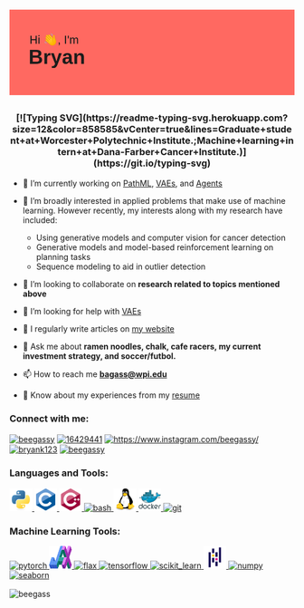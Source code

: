 <h1 align="left"> <img src="https://github.com/BeeGass/BeeGass/blob/main/header.png" alt="bryan" /> </h1>
<h3 align="center">[![Typing SVG](https://readme-typing-svg.herokuapp.com?size=12&color=858585&vCenter=true&lines=Graduate+student+at+Worcester+Polytechnic+Institute.;Machine+learning+intern+at+Dana-Farber+Cancer+Institute.)](https://git.io/typing-svg)</h3>

- 🔭 I’m currently working on [PathML](https://github.com/Dana-Farber-AIOS/pathml), [VAEs](https://github.com/BeeGass/Readable-VAEs), and [Agents](https://github.com/BeeGass/Agents)

- 🌱 I’m broadly interested in applied problems that make use of machine learning. However recently, my interests along with my research have included:
  -  Using generative models and computer vision for cancer detection
  -  Generative models and model-based reinforcement learning on planning tasks
  -  Sequence modeling to aid in outlier detection

- 👯 I’m looking to collaborate on **research related to topics mentioned above**

- 🤝 I’m looking for help with [VAEs](https://github.com/BeeGass/Readable-VAEs)

- 📝 I regularly write articles on [my website](https://beegass.dev/)

- 💬 Ask me about **ramen noodles, chalk, cafe racers, my current investment strategy, and soccer/futbol.**

- 📫 How to reach me **bagass@wpi.edu**

- 📄 Know about my experiences from my [resume](https://drive.google.com/file/d/1PNzFPq1oBwWmxqs9Ei4a9Lo_GpgnB5kq/view?usp=sharing)

<h3 align="left">Connect with me:</h3>
<p align="left">
<a href="https://linkedin.com/in/beegassy" target="blank"><img align="center" src="https://raw.githubusercontent.com/rahuldkjain/github-profile-readme-generator/master/src/images/icons/Social/linked-in-alt.svg" alt="beegassy" height="30" width="40" /></a>
<a href="https://stackoverflow.com/users/16429441" target="blank"><img align="center" src="https://raw.githubusercontent.com/rahuldkjain/github-profile-readme-generator/master/src/images/icons/Social/stack-overflow.svg" alt="16429441" height="30" width="40" /></a>
<a href="https://www.instagram.com/beegassy/" target="blank"><img align="center" src="https://raw.githubusercontent.com/rahuldkjain/github-profile-readme-generator/master/src/images/icons/Social/instagram.svg" alt="https://www.instagram.com/beegassy/" height="30" width="40" /></a>
<a href="https://www.hackerrank.com/bryank123" target="blank"><img align="center" src="https://raw.githubusercontent.com/rahuldkjain/github-profile-readme-generator/master/src/images/icons/Social/hackerrank.svg" alt="bryank123" height="30" width="40" /></a>
<a href="https://www.leetcode.com/beegassy" target="blank"><img align="center" src="https://raw.githubusercontent.com/rahuldkjain/github-profile-readme-generator/master/src/images/icons/Social/leet-code.svg" alt="beegassy" height="30" width="40" /></a>
</p>

<h3 align="left">Languages and Tools:</h3>
<p align="left"> <a href="https://www.python.org" target="_blank"> <img src="https://raw.githubusercontent.com/devicons/devicon/master/icons/python/python-original.svg" alt="python" width="40" height="40"/> </a> <a href="https://www.cprogramming.com/" target="_blank"> <img src="https://raw.githubusercontent.com/devicons/devicon/master/icons/c/c-original.svg" alt="c" width="40" height="40"/> </a> <a href="https://www.w3schools.com/cpp/" target="_blank"> <img src="https://raw.githubusercontent.com/devicons/devicon/master/icons/cplusplus/cplusplus-original.svg" alt="cplusplus" width="40" height="40"/> </a> <a href="https://www.gnu.org/software/bash/" target="_blank"> <img src="https://www.vectorlogo.zone/logos/gnu_bash/gnu_bash-icon.svg" alt="bash" width="40" height="40"/> </a> <a href="https://www.linux.org/" target="_blank"> <img src="https://raw.githubusercontent.com/devicons/devicon/master/icons/linux/linux-original.svg" alt="linux" width="40" height="40"/> </a> <a href="https://www.docker.com/" target="_blank" rel="noreferrer"> <img src="https://raw.githubusercontent.com/devicons/devicon/master/icons/docker/docker-original-wordmark.svg" alt="docker" width="40" height="40"/> </a> <a href="https://git-scm.com/" target="_blank"> <img src="https://www.vectorlogo.zone/logos/git-scm/git-scm-icon.svg" alt="git" width="40" height="40"/> </a> </p>
 
<h3 align="left">Machine Learning Tools:</h3>
<p align="left"> <a href="https://pytorch.org/" target="_blank"> <img src="https://www.vectorlogo.zone/logos/pytorch/pytorch-icon.svg" alt="pytorch" width="40" height="40"/> </a> <a href="https://github.com/google/jax" target="_blank"> <img src="https://raw.githubusercontent.com/google/jax/a83695a783993a9a8372cf668a20446f332165de/images/jax_logo.svg" alt="jax" width="40" height="40"/> </a> <a href="https://github.com/google/flax" target="_blank"> <img src="https://raw.githubusercontent.com/google/flax/ebc8df57a4e982eaa82f6e5b0d5a399c9bae2032/images/flax_logo.svg" alt="flax" width="40" height="40"/> </a> <a href="https://www.tensorflow.org" target="_blank"> <img src="https://www.vectorlogo.zone/logos/tensorflow/tensorflow-icon.svg" alt="tensorflow" width="40" height="40"/> </a> <a href="https://scikit-learn.org/" target="_blank"> <img src="https://upload.wikimedia.org/wikipedia/commons/0/05/Scikit_learn_logo_small.svg" alt="scikit_learn" width="40" height="40"/> </a> <a href="https://pandas.pydata.org/" target="_blank" rel="noreferrer"> <img src="https://raw.githubusercontent.com/devicons/devicon/2ae2a900d2f041da66e950e4d48052658d850630/icons/pandas/pandas-original.svg" alt="pandas" width="40" height="40"/> </a> <a href="https://numpy.org/" target="_blank" rel="noreferrer"> <img src="https://raw.githubusercontent.com/numpy/numpy/1168868df63678e5704acd866fafcf40dc849481/branding/logo/logomark/numpylogoicon.svg" alt="numpy" width="40" height="40"/> </a> <a href="https://seaborn.pydata.org/" target="_blank" rel="noreferrer"> <img src="https://seaborn.pydata.org/_images/logo-mark-lightbg.svg" alt="seaborn" width="40" height="40"/> </a> </p>

<p><img align="center" src="https://github-readme-streak-stats.herokuapp.com?user=BeeGass&theme=dark&hide_border=true" alt="beegass" /></p>
